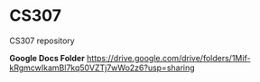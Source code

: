 # CS307

CS307 repository 


**Google Docs Folder**
https://drive.google.com/drive/folders/1Mif-kRgmcwIkamBl7kq50VZTj7wWo2z6?usp=sharing
